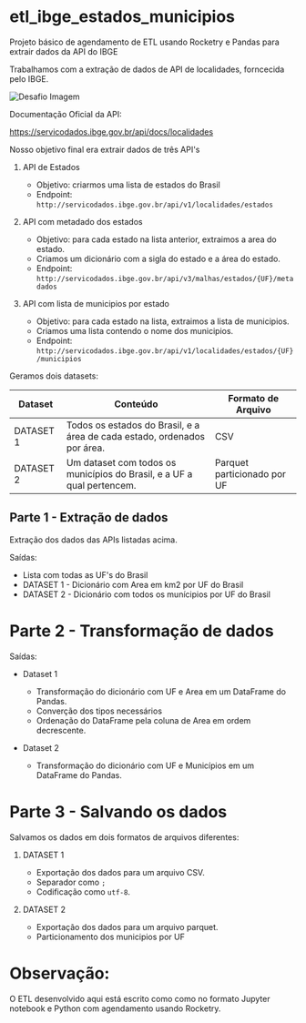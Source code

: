 # etl_ibge_estados_municipios
Projeto básico de agendamento de ETL usando Rocketry e Pandas para extrair dados da API do IBGE

Trabalhamos com  a extração de dados de API de localidades, forncecida pelo IBGE.

![Desafio Imagem](./challenge.png)

Documentação Oficial da API:

https://servicodados.ibge.gov.br/api/docs/localidades

Nosso objetivo final era extrair dados de três API's

1. API de Estados
    - Objetivo: criarmos uma lista de estados do Brasil
    - Endpoint: `http://servicodados.ibge.gov.br/api/v1/localidades/estados`

2. API com metadado dos estados
    - Objetivo: para cada estado na lista anterior, extraimos a area do estado.
    - Criamos um dicionário com a sigla do estado e a área do estado.
    - Endpoint: `http://servicodados.ibge.gov.br/api/v3/malhas/estados/{UF}/metadados`

3. API com lista de municipios por estado
    - Objetivo: para cada estado na lista, extraimos a lista de municipios.
    - Criamos uma lista contendo o nome dos municipios.
    - Endpoint: `http://servicodados.ibge.gov.br/api/v1/localidades/estados/{UF}/municipios`


Geramos dois datasets:


| Dataset | Conteúdo | Formato de Arquivo |
| ------- | -------- | ------------------ |
| DATASET 1 | Todos os estados do Brasil, e a área de cada estado, ordenados por área. | CSV |
| DATASET 2 | Um dataset com todos os municípios do Brasil, e a UF a qual pertencem. | Parquet particionado por UF|


## Parte 1 - Extração de dados

Extração dos dados das APIs listadas acima.

Saídas:

* Lista com todas as UF's do Brasil
* DATASET 1 - Dicionário com Area em km2 por UF do Brasil
* DATASET 2 - Dicionário com todos os munícipios por UF do Brasil

# Parte 2 - Transformação de dados

Saídas:

* Dataset 1
    * Transformação do dicionário com UF e Area em um DataFrame do Pandas.
    * Converção dos tipos necessários
    * Ordenação do DataFrame pela coluna de Area em ordem decrescente.

* Dataset 2
    * Transformação do dicionário com UF e Municípios em um DataFrame do Pandas.
    

# Parte 3 - Salvando os dados

Salvamos os dados em dois formatos de arquivos diferentes:

1. DATASET 1
    * Exportação dos dados para um arquivo CSV.
    * Separador como `;`
    * Codificação como `utf-8`.

2. DATASET 2
    * Exportação dos dados para um arquivo parquet.
    * Particionamento dos municipios por UF

# Observação:

O ETL desenvolvido aqui está escrito como como no formato Jupyter notebook e Python com agendamento usando Rocketry.